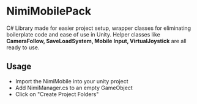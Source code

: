 # NimiMobilePack
C# Library made for easier project setup, wrapper classes for eliminating boilerplate code and ease of use in Unity. Helper classes like **CameraFollow, SaveLoadSystem, Mobile Input, VirtualJoystick** are all ready to use.

## Usage

- Import the NimiMobile into your unity project
- Add NimiManager.cs to an empty GameObject
- Click on "Create Project Folders"


